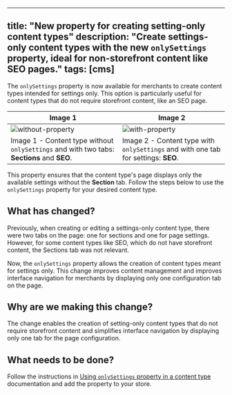 ----
title: "New property for creating setting-only content types"
description: "Create settings-only content types with the new `onlySettings` property, ideal for non-storefront content like SEO pages."
tags: [cms]
---

The `onlySettings` property is now available for merchants to create content types intended for settings only. ​​This option is particularly useful for content types that do not require storefront content, like an SEO page.

| Image 1  | Image 2  |  
|---|---|
| ![without-property](https://user-images.githubusercontent.com/67270558/227936062-02e15860-c6d6-4525-9eed-19c37abfd626.png)  | ![with-property](https://user-images.githubusercontent.com/67270558/227936232-fa8dfab7-2f01-42d1-9f68-b2ab8623a3af.png)  | 
| Image 1 - Content type without `onlySettings` and with two tabs: **Sections** and **SEO**. | Image 2 - Content type with `onlySettings` and with one tab for settings: **SEO**. | 

This property ensures that the content type's page displays only the available settings without the **Section** tab.
Follow the steps below to use the `onlySettings` property for your desired content type.

## What has changed?

Previously, when creating or editing a settings-only content type, there were two tabs on the page: one for sections and one for page settings. However, for some content types like SEO, which do not have storefront content, the Sections tab was not relevant.

Now, the `onlySettings` property allows the creation of content types meant for settings only. This change improves content management and improves interface navigation for merchants by displaying only one configuration tab on the page.

## Why are we making this change?
The change enables the creation of setting-only content types that do not require storefront content and simplifies interface navigation by displaying only one tab for the page configuration.

## What needs to be done?
Follow the instructions in [Using `onlySettings` property in a content type](/tbd) documentation and add the property to your store.